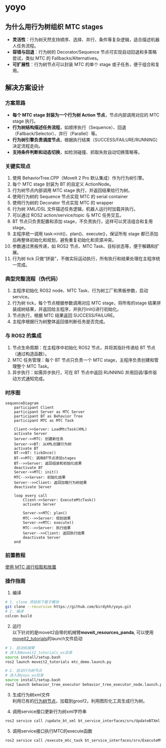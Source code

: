 # yoyo

## 为什么用行为树组织 MTC stages

* **灵活性**：行为树天然支持顺序、选择、并行、条件等复杂逻辑，适合描述机器人任务流程。
* **容错与回退**：行为树的 Decorator/Sequence 节点可实现自动回退和多策略尝试，类似 MTC 的 Fallbacks/Alternatives。
* **可扩展性**：行为树节点可以封装 MTC 的单个 stage 或子任务，便于组合和复用。

## 解决方案设计

### 方案思路
* **每个 MTC stage 封装为一个行为树 Action 节点**，节点内部调用对应的 MTC stage 执行。
* **行为树结构描述任务流程**，如顺序执行（Sequence）、回退（Fallback/Selector）、并行（Parallel）等。
* **行为树引擎负责调度节点**，根据执行结果（SUCCESS/FAILURE/RUNNING）决定流程走向。
* **支持条件判断和动态切换**，如检测碰撞、抓取失败自动切换策略等。

### 关键实现点

1. 使用 BehaviorTree.CPP（MoveIt 2 Pro 默认集成）作为行为树引擎。
2. 每个 MTC stage 封装为 BT 的自定义 ActionNode。
3. 行为树节点内部调用 MTC stage 执行，并返回结果给行为树。
4. 使用行为树的 Sequence 节点实现 MTC 的 serial container
5. 使用行为树的 Decorator 节点实现 MTC 的 wrapper
6. 行为树 XML/DSL 文件描述任务逻辑，机器人运行时加载并执行。
7. 可以通过 ROS2 action/service/topic 与 MTC 任务交互。
8. BT 节点只负责配置和添加 stage，不负责执行，这样可以灵活组合和复用 stage。
9. 主程序统一调用 task->init()、plan()、execute()，保证所有 stage 都已添加后再整体初始化和规划，避免重复初始化和资源冲突。
10. 参数通过黑板传递，如 ROS2 节点、MTC Task、目标状态等，便于解耦和扩展。
11. 行为树 tick 只做“拼装”，不做实际运动执行，所有执行和结果处理在主程序统一完成。

### 典型完整流程（伪代码）
1. 主程序初始化 ROS2 node、MTC Task、行为树工厂和黑板参数，启动service。
2. 行为树 tick，每个节点根据参数调用对应 MTC stage，将所有的stage 结果拼装成树结果，并返回给主程序，并执行init()进行初始化。
3. 节点执行，根据 MTC 结果返回 SUCCESS/FAILURE。
4. 主程序根据行为树整体返回值判断任务是否完成。

### 与 ROS2 的集成
1. 节点生命周期：在主程序中初始化 ROS2 节点，并将其指针传递给 BT 节点（通过构造函数）。
2. MTC 任务管理：每个 BT 节点只负责一个 MTC stage，主程序负责创建和管理整个 MTC Task。
3. 异步执行：如需异步执行，可在 BT 节点中返回 RUNNING 并用回调/事件驱动方式通知完成。


### 时序图
```mermaid
sequenceDiagram
    participant Client
    participant Server as MTC Server
    participant BT as Behavior Tree
    participant MTC as MTC Task
    
    Client->>Server: LoadMtcTask(XML)
    activate Server
    Server->>MTC: 创建新任务
    Server->>BT: 从XML创建行为树
    activate BT
    BT->>BT: tickOnce()
    BT->>MTC: 调用BT节点添加stages
    BT-->>Server: 返回组装和初始化结果
    deactivate BT
    Server->>MTC: init()
    MTC-->>Server: 初始化结果
    Server-->>Client: 返回加载行为树结果
    deactivate Server
    
    loop every call
        Client->>Server: ExecuteMtcTask()
        activate Server

        Server->>MTC: plan()
        MTC-->>Server: 规划结果
        Server->>MTC: execute()
        MTC-->>Server: 执行结果
        Server-->>Client: 返回执行结果
        deactivate Server
    end

```

### 前置教程

[使用 MTC 进行拾取和放置](https://moveit.picknik.ai/main/doc/tutorials/pick_and_place_with_moveit_task_constructor/pick_and_place_with_moveit_task_constructor.html)

### 操作指南

1. 编译

```bash
# 1. clone 项目和下载子模块
git clone --recursive https://github.com/birdyhh/yoyo.git
# 2. 编译
colcon build
```

2. 运行  
以下针对的是moveit2自带的机械臂**moveit_resources_panda**,
可以使用[moveit2_tutorials](https://github.com/moveit/moveit2_tutorials)的launch文件启动
```bash
# 1. 启动机械臂
# 进入到moveit2_tutorials_ws目录
source install/setup.bash
ros2 launch moveit2_tutorials mtc_demo.launch.py

# 2. 启动行为树节点
# 进入到yoyo_ws目录
source install/setup.bash
ros2 launch behavior_tree_executor behavior_tree_executor_node.launch.py
```

3. 生成行为树xml文件  
利用已有的[行为树节点](./src/behavior_tree_executor/tree/mtc_bt_node.btproj)，加载到groof2，利用图形化工具生成行为树。

4. 调用service接口更新行为树xml字符串
```bash
ros2 service call /update_bt_xml bt_service_interfaces/srv/UpdateBTXml  "{xml: '<?xml version=\"1.0\" encoding=\"UTF-8\"?><root BTCPP_format=\"4\" main_tree_to_execute=\"main\"><BehaviorTree ID=\"main\"><Sequence><MoveToBTNode goal=\"open\" planner_type=\"0.5\" /></Sequence></BehaviorTree></root>'}"
```

5. 调用service接口执行MTC的execute函数
```bash
ros2 service call /execute_mtc_task bt_service_interfaces/srv/ExecuteMtcTask
```
